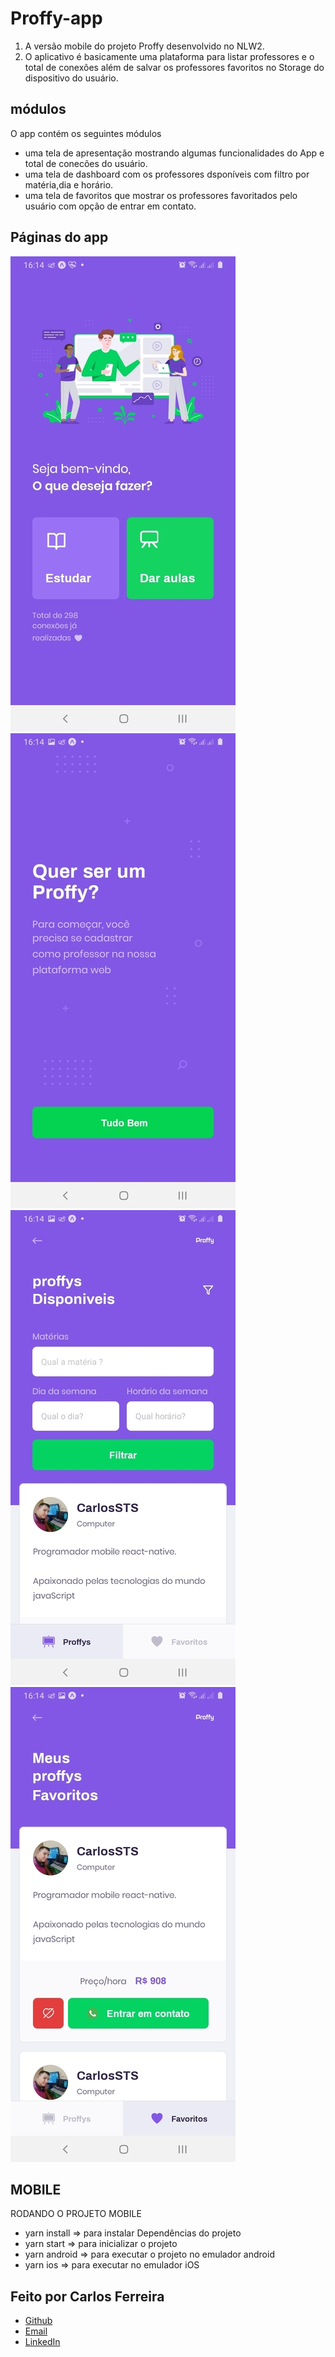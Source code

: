 # Proffy-app 
1. A versão mobile do projeto Proffy desenvolvido no NLW2.
2. O aplicativo é basicamente uma plataforma para listar professores e o total de conexões além de salvar os professores favoritos no Storage do dispositivo do usuário.

## módulos

O app contém os seguintes módulos

* uma tela de apresentação mostrando algumas funcionalidades do App e total de conecões do usuário.
* uma tela de dashboard com os professores dsponíveis com filtro por matéria,dia e horário.
* uma tela de favoritos que mostrar os professores favoritados pelo usuário com opção de entrar em contato.

## Páginas do app
![Foto do App apresentação](https://github.com/CarlosSTS/NLW2/blob/master/assets/presentation.jpg)
![Foto do App darAulas](https://github.com/CarlosSTS/NLW2/blob/master/assets/giveClasses.jpg)
![Foto do App dashboard](https://github.com/CarlosSTS/NLW2/blob/master/assets/dashboard.jpg)
![Foto do App favoritos](https://github.com/CarlosSTS/NLW2/blob/master/assets/favorites.jpg)

## MOBILE
RODANDO O PROJETO MOBILE
* yarn install => para instalar Dependências do projeto
* yarn start => para inicializar o projeto
* yarn android => para executar o projeto no emulador android
* yarn ios => para executar no emulador iOS

## Feito por Carlos Ferreira
* [Github](https://www.github.com/CarlosSTS)
* [Email](mailto://carlossts826@gmail.com)
* [LinkedIn](https://www.linkedin.com/in/carlos-ferreira-4b2ba219a/)
